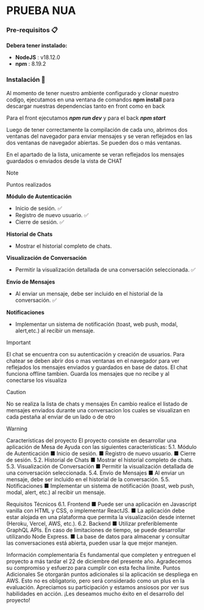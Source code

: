 # PRUEBA NUA

### Pre-requisitos 📋

**Debera tener instalado:**

- **NodeJS** : v18.12.0
- **npm** : 8.19.2

>

>

### Instalación 🔧

Al momento de tener nuestro ambiente configurado y clonar nuestro codigo, ejecutamos en una ventana
de comandos **npm install** para descargar nuestras dependencias tanto en front como en back

Para el front ejecutamos **_npm run dev_** y para el back **_npm start_**

Luego de tener correctamente la compilación de cada uno, abrimos dos ventanas del navegador para enviar mensajes
y se veran reflejados en las dos ventanas de navegador abiertas. Se pueden dos o más ventanas.

En el apartado de la lista, unicamente se veran reflejados los mensajes guardados o enviados desde la vista de CHAT

>

>

> [!NOTE]
> Puntos realizados

**Módulo de Autenticación**

- Inicio de sesión. ✅
- Registro de nuevo usuario. ✅
- Cierre de sesión. ✅

**Historial de Chats**

- Mostrar el historial completo de chats.

**Visualización de Conversación**

- Permitir la visualización detallada de una conversación seleccionada. ✅

**Envío de Mensajes**

- Al enviar un mensaje, debe ser incluido en el historial de la conversación. ✅

**Notificaciones**

- Implementar un sistema de notificación (toast, web push, modal, alert,etc.) al recibir un mensaje.

>

>

> [!IMPORTANT]
> El chat se encuentra con su autenticación y creación de usuarios.
> Para chatear se deben abrir dos o mas ventanas en el navegador para ver reflejados los mensajes enviados y guardados en base de datos.
> El chat funciona offline tambien. Guarda los mensajes que no recibe y al conectarse los visualiza

>

>

> [!CAUTION]
> No se realiza la lista de chats y mensajes
> En cambio realice el listado de mensajes enviados durante una conversacion los cuales se visualizan en cada pestaña al enviar de un lado o de otro

<!-- > [!TIP] -->
<!-- > [!IMPORTANT] -->
<!-- > [!WARNING] -->
<!-- > [!CAUTION] -->


> [!WARNING]

Características del proyecto
El proyecto consiste en desarrollar una aplicación de Mesa de Ayuda con las siguientes características:
5.1. Módulo de Autenticación
■ Inicio de sesión.
■ Registro de nuevo usuario.
■ Cierre de sesión.
5.2. Historial de Chats
■ Mostrar el historial completo de chats.
5.3. Visualización de Conversación
■ Permitir la visualización detallada de una conversación seleccionada.
5.4. Envío de Mensajes
■ Al enviar un mensaje, debe ser incluido en el historial de la conversación.
5.5. Notificaciones
■ Implementar un sistema de notificación (toast, web push, modal, alert, etc.) al recibir un mensaje.



Requisitos Técnicos
6.1. Frontend
■ Puede ser una aplicación en Javascript vanilla con HTML y CSS, o
implementar ReactJS.
■ La aplicación debe estar alojada en una plataforma que permita la
visualización desde internet (Heroku, Vercel, AWS, etc.).
6.2. Backend
■ Utilizar preferiblemente GraphQL APIs. En caso de limitaciones de
tiempo, se puede desarrollar utilizando Node Express.
■ La base de datos para almacenar y consultar las conversaciones está
abierta, pueden usar la que mejor manejen.



Información complementaria
Es fundamental que completen y entreguen el proyecto a más tardar el 22 de diciembre del presente año. Agradecemos su compromiso y esfuerzo para cumplir con esta fecha límite.
Puntos Adicionales
Se otorgarán puntos adicionales si la aplicación se despliega en AWS. Esto no es obligatorio, pero será considerado como un plus en la evaluación.
Apreciamos su participación y estamos ansiosos por ver sus habilidades en acción. ¡Les deseamos mucho éxito en el desarrollo del proyecto!
